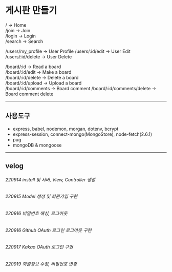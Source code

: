 # 게시판 만들기 

/ -> Home  
/join -> Join  
/login -> Login  
/search -> Search  

/users/my_profile -> User Profile
/users/:id/edit -> User Edit  
/users/:id/delete -> User Delete  

/board/:id -> Read a board  
/board/:id/edit -> Make a board  
/board/:id/delete -> Delete a board  
/board/:id/upload -> Upload a board  
/board/:id/comments -> Board comment
/board/:id/comments/delete -> Board comment delete  
***
## 사용도구 
- express, babel, nodemon, morgan, dotenv, bcrypt
- express-session, connect-mongo(MongoStore), node-fetch(2.6.1)
- pug
- mongoDB & mongoose
***
## velog
###### 220914 install 및 서버, View, Controller 생성  
###### 220915 Model 생성 및 회원가입 구현
###### 220916 비밀번호 해싱, 로그아웃
###### 220916 Github OAuth 로그인 로그아웃 구현
###### 220917 Kakao OAuth 로그인 구현
###### 220919 회원정보 수정, 비밀번호 변경

